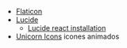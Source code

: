 <ul>
    <li><a href="https://www.flaticon.com/br/">Flaticon </a></li>
    <li><a href="https://lucide.dev/icons/">Lucide</a>
        <ul> <li> <a href="https://lucide.dev/guide/packages/lucide-react">Lucide react installation</li></ul></li>
    <li><a href="https://unicornicons.com/icons">Unicorn Icons</a> icones animados</li>





<!--    <ul>    <li><a href=""></a></li>    </ul>   -->


</ul>
